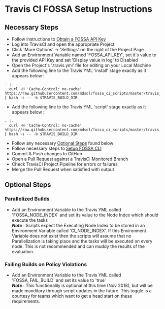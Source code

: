 # Travis CI FOSSA Setup Instructions

## Necessary Steps
  - Follow instructions to [Obtain a FOSSA API Key](/OBTAINING_API_KEY.md)
  - Log into TravisCI and open the appropriate Project
  - Click 'More Options' -> 'Settings' on the right of the Project Page
  - Add an Environment Variable named 'FOSSA_API_KEY', set it's value to the provided API Key and set 'Display value in log' to Disabled
  - Open the Project's '.travis.yml' file for editing on your Local Machine
  - Add the following line to the Travis YML 'install' stage exactly as it appears below :  
  ```
  - |- 
    curl -H 'Cache-Control: no-cache' https://raw.githubusercontent.com/mdsol/fossa_ci_scripts/master/travis_ci/fossa_install.sh | bash -s -- -b $TRAVIS_BUILD_DIR
  ```
  - Add the following line to the Travis YML 'script' stage exactly as it appears below :  
  ```
  - |- 
    curl -H 'Cache-Control: no-cache' https://raw.githubusercontent.com/mdsol/fossa_ci_scripts/master/travis_ci/fossa_run.sh | bash -s -- -b $TRAVIS_BUILD_DIR
  ```
  - Follow any necessary [Optional Steps](#optional-steps) found below
  - Follow necessary steps to [Setup FOSSA CLI](/FOSSA_CLI_SETUP.md)
  - Commit & Push changes to GitHub
  - Open a Pull Request against a TravisCI Monitored Branch
  - Check TravisCI Project Pipeline for errors or failures
  - Merge the Pull Request when satisfied with output

## Optional Steps

### Parallelized Builds
  - Add an Environment Variable to the Travis YML called 'FOSSA_NODE_INDEX' and set its value to the Node Index which should execute the tasks  
**_Note_** : Scripts expect the Executing Node Index to be stored in an Environment Variable called 'CI_NODE_INDEX'.  If this Environment Variable does not exist then the scripts will assume that no Parallelization is taking place and the tasks will be executed on every node.  This is not recommended and can muddy the results of the evaluation.

### Failing Builds on Policy Violations
  - Add an Environment Variable to the Travis YML called 'FOSSA_FAIL_BUILD' and set its value to 'true'  
**_Note_** : This functionalily is optional at this time (Nov 2018), but will be made manditory through script updates in the future.  This toggle is a courtesy for teams which want to get a head start on these requirements.
